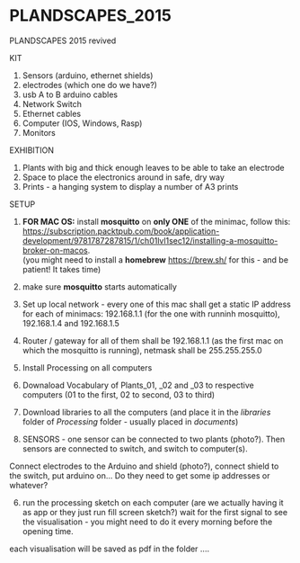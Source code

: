 # PLANDSCAPES_2015

PLANDSCAPES 2015 revived

KIT
1) Sensors (arduino, ethernet shields)
2) electrodes (which one do we have?)
3) usb A to B arduino cables
4) Network Switch
5) Ethernet cables
6) Computer (IOS, Windows, Rasp)
7) Monitors


EXHIBITION

1) Plants with big and thick enough leaves to be able to take an electrode
2) Space to place the electronics around in safe, dry way
3) Prints - a hanging system to display a number of A3 prints

SETUP

1) <strong>FOR MAC OS:</strong> install <strong>mosquitto</strong> on <strong>only ONE</strong> of the minimac, follow this: https://subscription.packtpub.com/book/application-development/9781787287815/1/ch01lvl1sec12/installing-a-mosquitto-broker-on-macos.  
(you might need to install a <strong>homebrew</strong> https://brew.sh/ for this - and be patient! It takes time)

2) make sure <strong>mosquitto</strong> starts automatically
3) Set up local network - every one of this mac shall get a static IP address for each of minimacs: 192.168.1.1 (for the one with runninh mosquitto), 192.168.1.4 and 192.168.1.5

4) Router / gateway for all of them shall be 192.168.1.1 (as the first mac on which the mosquitto is running), netmask shall be 255.255.255.0

5) Install Processing on all computers

6) Downaload Vocabulary of Plants_01, _02 and _03 to respective computers (01 to the first, 02 to second, 03 to third)

7) Download libraries to all the computers (and place it in the <i>libraries</i> folder of <i>Processing</i> folder - usually placed in <i>documents</i>)


5) SENSORS - one sensor can be connected to two plants (photo?). 
Then sensors are connected to switch, and switch to computer(s). 

Connect electrodes to the Arduino and shield (photo?), connect shield to the switch, put arduino on...
Do they need to get some ip addresses or whatever? 

6) run the processing sketch on each computer (are we actually having it as app or they just run fill screen sketch?)
wait for the first signal to see the visualisation - you might need to do it every morning before the opening time. 

each visualisation will be saved as pdf in the folder ....
